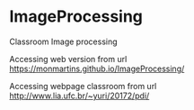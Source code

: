 # ImageProcessing
Classroom Image processing

Accessing web version from url https://monmartins.github.io/ImageProcessing/

Accessing webpage classroom from url http://www.lia.ufc.br/~yuri/20172/pdi/
